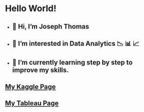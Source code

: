 # **Hello World!**



- ## 👋 Hi, I’m **Joseph Thomas**

- ## 👀 I’m interested in Data Analytics :chart_with_downwards_trend: :bar_chart: :chart_with_upwards_trend:

- ## 🌱 I’m currently learning step by step to improve my skills.

## **[My Kaggle Page](https://www.kaggle.com/josepharackaparambil/code)**

## **[My Tableau Page](https://public.tableau.com/app/profile/joseph.arackaparambil)**

<!---
joseph-arackaparambil/joseph-arackaparambil is a ✨ special ✨ repository because its `README.md` (this file) appears on your GitHub profile.
You can click the Preview link to take a look at your changes.
--->
